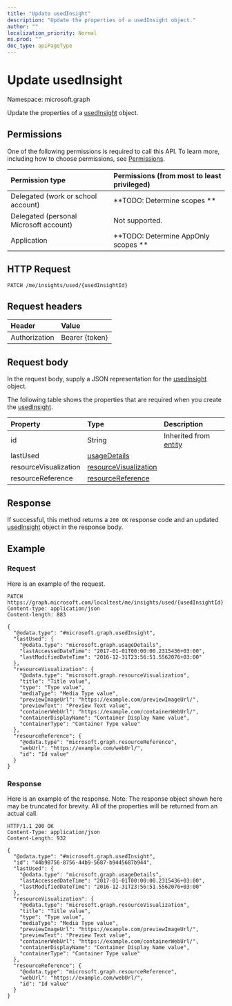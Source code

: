 ```yaml
---
title: "Update usedInsight"
description: "Update the properties of a usedInsight object."
author: ""
localization_priority: Normal
ms.prod: ""
doc_type: apiPageType
---
```


# Update usedInsight

Namespace: microsoft.graph

Update the properties of a [usedInsight](../resources/usedinsight.md) object.

## Permissions
One of the following permissions is required to call this API. To learn more, including how to choose permissions, see [Permissions](/concepts/permissions-reference.md).

|Permission type|Permissions (from most to least privileged)|
|:---|:---|
|Delegated (work or school account)|**TODO: Determine scopes **|
|Delegated (personal Microsoft account)|Not supported.|
|Application|**TODO: Determine AppOnly scopes **|

## HTTP Request
<!-- {
  "blockType": "ignored"
}
-->
``` http
PATCH /me/insights/used/{usedInsightId}
```

## Request headers
|Header|Value|
|:---|:---|
|Authorization|Bearer {token}|

## Request body
In the request body, supply a JSON representation for the [usedInsight](../resources/usedinsight.md) object.

The following table shows the properties that are required when you create the [usedInsight](../resources/usedinsight.md).

|Property|Type|Description|
|:---|:---|:---|
|id|String| Inherited from [entity](../resources/entity.md)|
|lastUsed|[usageDetails](../resources/usagedetails.md)||
|resourceVisualization|[resourceVisualization](../resources/resourcevisualization.md)||
|resourceReference|[resourceReference](../resources/resourcereference.md)||



## Response
If successful, this method returns a `200 OK` response code and an updated [usedInsight](../resources/usedinsight.md) object in the response body.

## Example

### Request
Here is an example of the request.
<!-- {
  "blockType": "request",
  "name": "update_usedinsight"
}
-->
``` http
PATCH https://graph.microsoft.com/localtest/me/insights/used/{usedInsightId}
Content-type: application/json
Content-length: 883

{
  "@odata.type": "#microsoft.graph.usedInsight",
  "lastUsed": {
    "@odata.type": "microsoft.graph.usageDetails",
    "lastAccessedDateTime": "2017-01-01T00:00:00.2315436+03:00",
    "lastModifiedDateTime": "2016-12-31T23:56:51.5562076+03:00"
  },
  "resourceVisualization": {
    "@odata.type": "microsoft.graph.resourceVisualization",
    "title": "Title value",
    "type": "Type value",
    "mediaType": "Media Type value",
    "previewImageUrl": "https://example.com/previewImageUrl/",
    "previewText": "Preview Text value",
    "containerWebUrl": "https://example.com/containerWebUrl/",
    "containerDisplayName": "Container Display Name value",
    "containerType": "Container Type value"
  },
  "resourceReference": {
    "@odata.type": "microsoft.graph.resourceReference",
    "webUrl": "https://example.com/webUrl/",
    "id": "Id value"
  }
}
```

### Response
Here is an example of the response. Note: The response object shown here may be truncated for brevity. All of the properties will be returned from an actual call.
<!-- {
  "blockType": "response",
  "truncated": true
}
-->
``` http
HTTP/1.1 200 OK
Content-Type: application/json
Content-Length: 932

{
  "@odata.type": "#microsoft.graph.usedInsight",
  "id": "44b98756-8756-44b9-5687-b9445687b944",
  "lastUsed": {
    "@odata.type": "microsoft.graph.usageDetails",
    "lastAccessedDateTime": "2017-01-01T00:00:00.2315436+03:00",
    "lastModifiedDateTime": "2016-12-31T23:56:51.5562076+03:00"
  },
  "resourceVisualization": {
    "@odata.type": "microsoft.graph.resourceVisualization",
    "title": "Title value",
    "type": "Type value",
    "mediaType": "Media Type value",
    "previewImageUrl": "https://example.com/previewImageUrl/",
    "previewText": "Preview Text value",
    "containerWebUrl": "https://example.com/containerWebUrl/",
    "containerDisplayName": "Container Display Name value",
    "containerType": "Container Type value"
  },
  "resourceReference": {
    "@odata.type": "microsoft.graph.resourceReference",
    "webUrl": "https://example.com/webUrl/",
    "id": "Id value"
  }
}
```

